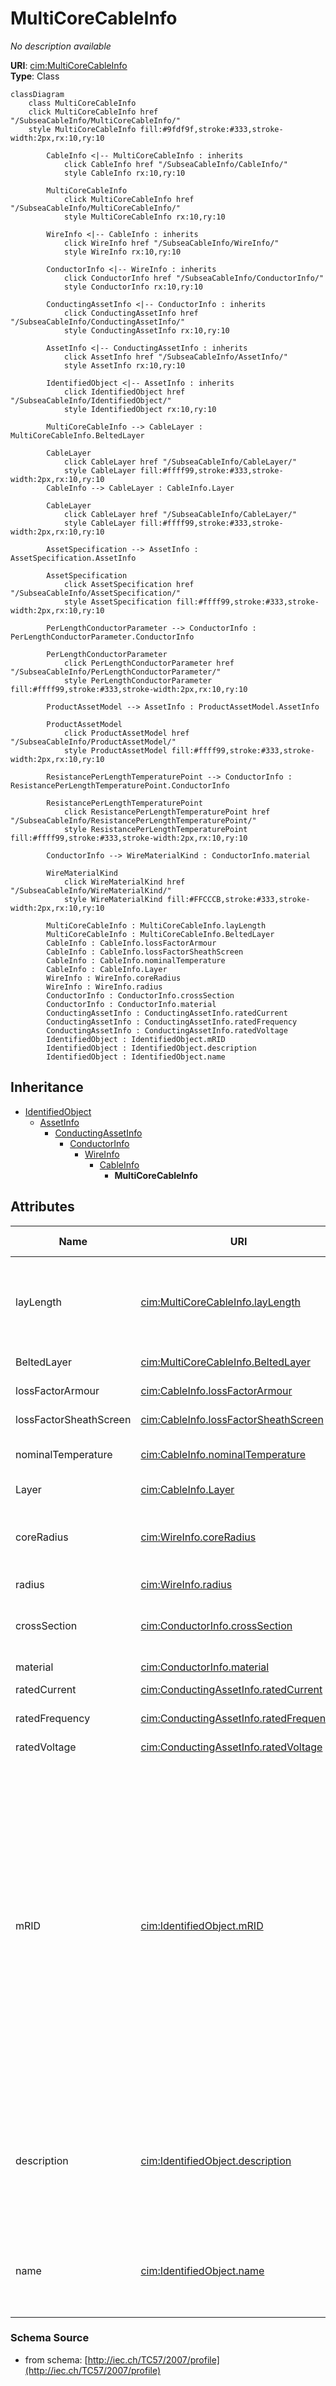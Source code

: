 # MultiCoreCableInfo

_No description available_

**URI**: [cim:MultiCoreCableInfo](http://iec.ch/TC57/CIM-generic#MultiCoreCableInfo)<br />
**Type**: Class

```mermaid
classDiagram
    class MultiCoreCableInfo
    click MultiCoreCableInfo href "/SubseaCableInfo/MultiCoreCableInfo/"
    style MultiCoreCableInfo fill:#9fdf9f,stroke:#333,stroke-width:2px,rx:10,ry:10

        CableInfo <|-- MultiCoreCableInfo : inherits
            click CableInfo href "/SubseaCableInfo/CableInfo/"
            style CableInfo rx:10,ry:10

        MultiCoreCableInfo
            click MultiCoreCableInfo href "/SubseaCableInfo/MultiCoreCableInfo/"
            style MultiCoreCableInfo rx:10,ry:10

        WireInfo <|-- CableInfo : inherits
            click WireInfo href "/SubseaCableInfo/WireInfo/"
            style WireInfo rx:10,ry:10

        ConductorInfo <|-- WireInfo : inherits
            click ConductorInfo href "/SubseaCableInfo/ConductorInfo/"
            style ConductorInfo rx:10,ry:10

        ConductingAssetInfo <|-- ConductorInfo : inherits
            click ConductingAssetInfo href "/SubseaCableInfo/ConductingAssetInfo/"
            style ConductingAssetInfo rx:10,ry:10

        AssetInfo <|-- ConductingAssetInfo : inherits
            click AssetInfo href "/SubseaCableInfo/AssetInfo/"
            style AssetInfo rx:10,ry:10

        IdentifiedObject <|-- AssetInfo : inherits
            click IdentifiedObject href "/SubseaCableInfo/IdentifiedObject/"
            style IdentifiedObject rx:10,ry:10

        MultiCoreCableInfo --> CableLayer : MultiCoreCableInfo.BeltedLayer

        CableLayer
            click CableLayer href "/SubseaCableInfo/CableLayer/"
            style CableLayer fill:#ffff99,stroke:#333,stroke-width:2px,rx:10,ry:10
        CableInfo --> CableLayer : CableInfo.Layer

        CableLayer
            click CableLayer href "/SubseaCableInfo/CableLayer/"
            style CableLayer fill:#ffff99,stroke:#333,stroke-width:2px,rx:10,ry:10

        AssetSpecification --> AssetInfo : AssetSpecification.AssetInfo

        AssetSpecification
            click AssetSpecification href "/SubseaCableInfo/AssetSpecification/"
            style AssetSpecification fill:#ffff99,stroke:#333,stroke-width:2px,rx:10,ry:10

        PerLengthConductorParameter --> ConductorInfo : PerLengthConductorParameter.ConductorInfo

        PerLengthConductorParameter
            click PerLengthConductorParameter href "/SubseaCableInfo/PerLengthConductorParameter/"
            style PerLengthConductorParameter fill:#ffff99,stroke:#333,stroke-width:2px,rx:10,ry:10

        ProductAssetModel --> AssetInfo : ProductAssetModel.AssetInfo

        ProductAssetModel
            click ProductAssetModel href "/SubseaCableInfo/ProductAssetModel/"
            style ProductAssetModel fill:#ffff99,stroke:#333,stroke-width:2px,rx:10,ry:10

        ResistancePerLengthTemperaturePoint --> ConductorInfo : ResistancePerLengthTemperaturePoint.ConductorInfo

        ResistancePerLengthTemperaturePoint
            click ResistancePerLengthTemperaturePoint href "/SubseaCableInfo/ResistancePerLengthTemperaturePoint/"
            style ResistancePerLengthTemperaturePoint fill:#ffff99,stroke:#333,stroke-width:2px,rx:10,ry:10

        ConductorInfo --> WireMaterialKind : ConductorInfo.material

        WireMaterialKind
            click WireMaterialKind href "/SubseaCableInfo/WireMaterialKind/"
            style WireMaterialKind fill:#FFCCCB,stroke:#333,stroke-width:2px,rx:10,ry:10

        MultiCoreCableInfo : MultiCoreCableInfo.layLength
        MultiCoreCableInfo : MultiCoreCableInfo.BeltedLayer
        CableInfo : CableInfo.lossFactorArmour
        CableInfo : CableInfo.lossFactorSheathScreen
        CableInfo : CableInfo.nominalTemperature
        CableInfo : CableInfo.Layer
        WireInfo : WireInfo.coreRadius
        WireInfo : WireInfo.radius
        ConductorInfo : ConductorInfo.crossSection
        ConductorInfo : ConductorInfo.material
        ConductingAssetInfo : ConductingAssetInfo.ratedCurrent
        ConductingAssetInfo : ConductingAssetInfo.ratedFrequency
        ConductingAssetInfo : ConductingAssetInfo.ratedVoltage
        IdentifiedObject : IdentifiedObject.mRID
        IdentifiedObject : IdentifiedObject.description
        IdentifiedObject : IdentifiedObject.name
```

## Inheritance
* [IdentifiedObject](IdentifiedObject.md)
    * [AssetInfo](AssetInfo.md)
        * [ConductingAssetInfo](ConductingAssetInfo.md)
            * [ConductorInfo](ConductorInfo.md)
                * [WireInfo](WireInfo.md)
                    * [CableInfo](CableInfo.md)
                        * **MultiCoreCableInfo**

## Attributes
| Name | URI | Cardinality and Range | Description | Inheritance |
| ---  | --- | --- | --- | --- |
| layLength | [cim:MultiCoreCableInfo.layLength](http://iec.ch/TC57/CIM-generic#MultiCoreCableInfo.layLength) | 0..1 Length | Longitudinal distance required for core to perform one turn around the diameter of the cable. | direct |
| BeltedLayer | [cim:MultiCoreCableInfo.BeltedLayer](http://iec.ch/TC57/CIM-generic#MultiCoreCableInfo.BeltedLayer) | 0..* CableLayer | No description available | direct |
| lossFactorArmour | [cim:CableInfo.lossFactorArmour](http://iec.ch/TC57/CIM-generic#CableInfo.lossFactorArmour) | 0..1 float | No description available | CableInfo |
| lossFactorSheathScreen | [cim:CableInfo.lossFactorSheathScreen](http://iec.ch/TC57/CIM-generic#CableInfo.lossFactorSheathScreen) | 0..1 float | No description available | CableInfo |
| nominalTemperature | [cim:CableInfo.nominalTemperature](http://iec.ch/TC57/CIM-generic#CableInfo.nominalTemperature) | 0..1 Temperature | Maximum nominal design operating temperature. | CableInfo |
| Layer | [cim:CableInfo.Layer](http://iec.ch/TC57/CIM-generic#CableInfo.Layer) | 0..* CableLayer | No description available | CableInfo |
| coreRadius | [cim:WireInfo.coreRadius](http://iec.ch/TC57/CIM-generic#WireInfo.coreRadius) | 0..1 Length | (if there is a different core material) Radius of the central core. | WireInfo |
| radius | [cim:WireInfo.radius](http://iec.ch/TC57/CIM-generic#WireInfo.radius) | 0..1 Length | Outside radius of the wire. | WireInfo |
| crossSection | [cim:ConductorInfo.crossSection](http://iec.ch/TC57/CIM-generic#ConductorInfo.crossSection) | 0..1 Area | Area of conducting material cross section | ConductorInfo |
| material | [cim:ConductorInfo.material](http://iec.ch/TC57/CIM-generic#ConductorInfo.material) | 0..1 WireMaterialKind | Conductor material. | ConductorInfo |
| ratedCurrent | [cim:ConductingAssetInfo.ratedCurrent](http://iec.ch/TC57/CIM-generic#ConductingAssetInfo.ratedCurrent) | 0..1 CurrentFlow | Rated current. | ConductingAssetInfo |
| ratedFrequency | [cim:ConductingAssetInfo.ratedFrequency](http://iec.ch/TC57/CIM-generic#ConductingAssetInfo.ratedFrequency) | 0..1 Frequency | Rated frequency such as 50Hz or 60Hz | ConductingAssetInfo |
| ratedVoltage | [cim:ConductingAssetInfo.ratedVoltage](http://iec.ch/TC57/CIM-generic#ConductingAssetInfo.ratedVoltage) | 0..1 Voltage | Rated voltage. | ConductingAssetInfo |
| mRID | [cim:IdentifiedObject.mRID](http://iec.ch/TC57/CIM-generic#IdentifiedObject.mRID) | 0..1 string | Master resource identifier issued by a model authority. The mRID is unique within an exchange context. Global uniqueness is easily achieved by using a UUID, as specified in IETF RFC 4122, for the mRID. The use of UUID is strongly recommended.For CIMXML data files in RDF syntax conforming to IEC 61970-552, the mRID is mapped to rdf:ID or rdf:about attributes that identify CIM object elements. | IdentifiedObject |
| description | [cim:IdentifiedObject.description](http://iec.ch/TC57/CIM-generic#IdentifiedObject.description) | 0..1 string | The description is a free human readable text describing or naming the object. It may be non unique and may not correlate to a naming hierarchy. | IdentifiedObject |
| name | [cim:IdentifiedObject.name](http://iec.ch/TC57/CIM-generic#IdentifiedObject.name) | 0..1 string | The name is any free human readable and possibly non unique text naming the object. | IdentifiedObject |

### Schema Source
* from schema: [http://iec.ch/TC57/2007/profile](http://iec.ch/TC57/2007/profile)
